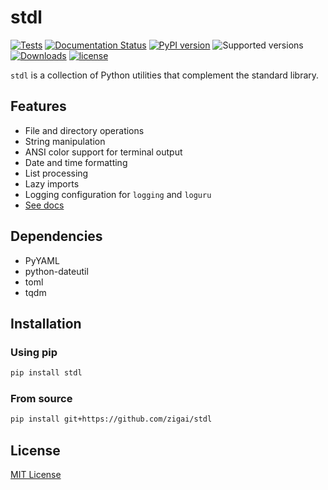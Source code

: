 # stdl

[![Tests](https://github.com/zigai/stdl/actions/workflows/tests.yml/badge.svg)](https://github.com/zigai/stdl/actions/workflows/tests.yml)
[![Documentation Status](https://readthedocs.org/projects/stdl/badge/?version=latest)](https://stdl.readthedocs.io/en/latest/?badge=latest)
[![PyPI version](https://badge.fury.io/py/stdl.svg)](https://badge.fury.io/py/stdl)
![Supported versions](https://img.shields.io/badge/python-3.10+-blue.svg)
[![Downloads](https://static.pepy.tech/badge/stdl)](https://pepy.tech/project/stdl)
[![license](https://img.shields.io/github/license/zigai/stdl.svg)](https://github.com/zigai/stdl/blob/master/LICENSE)

`stdl` is a collection of Python utilities that complement the standard library.

## Features

- File and directory operations
- String manipulation
- ANSI color support for terminal output
- Date and time formatting
- List processing
- Lazy imports
- Logging configuration for `logging` and `loguru`
- [See docs](https://stdl.readthedocs.io/en/latest/?badge=latest)

## Dependencies

- PyYAML
- python-dateutil
- toml
- tqdm

## Installation

### Using pip

```sh
pip install stdl
```

### From source

```sh
pip install git+https://github.com/zigai/stdl
```

## License

[MIT License](https://github.com/zigai/stdl/blob/master/LICENSE)
